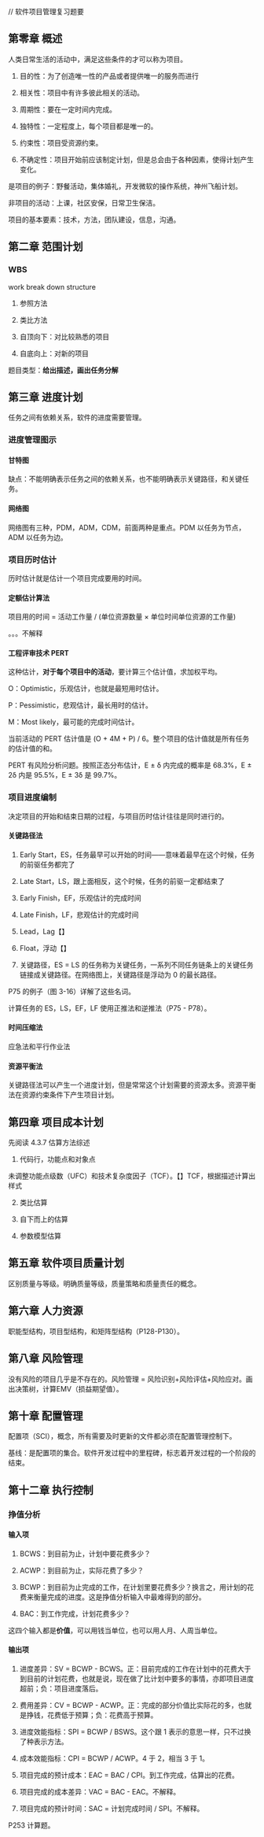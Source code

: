 // 软件项目管理复习题要

## 第零章 概述

人类日常生活的活动中，满足这些条件的才可以称为项目。

1. 目的性：为了创造唯一性的产品或者提供唯一的服务而进行

2. 相关性：项目中有许多彼此相关的活动。

3. 周期性：要在一定时间内完成。

4. 独特性：一定程度上，每个项目都是唯一的。

5. 约束性：项目受资源约束。

6. 不确定性：项目开始前应该制定计划，但是总会由于各种因素，使得计划产生变化。

是项目的例子：野餐活动，集体婚礼，开发微软的操作系统，神州飞船计划。

非项目的活动：上课，社区安保，日常卫生保洁。

项目的基本要素：技术，方法，团队建设，信息，沟通。

## 第二章 范围计划

### WBS

work break down structure

1. 参照方法

2. 类比方法

3. 自顶向下：对比较熟悉的项目

4. 自底向上：对新的项目

题目类型：**给出描述，画出任务分解**

## 第三章 进度计划

任务之间有依赖关系，软件的进度需要管理。

### 进度管理图示

#### 甘特图

缺点：不能明确表示任务之间的依赖关系，也不能明确表示关键路径，和关键任务。

#### 网络图

网络图有三种，PDM，ADM，CDM，前面两种是重点。PDM 以任务为节点，ADM 以任务为边。

### 项目历时估计

历时估计就是估计一个项目完成要用的时间。

#### 定额估计算法

项目用的时间 = 活动工作量 / (单位资源数量 &times; 单位时间单位资源的工作量)

。。。不解释

#### 工程评审技术 PERT

这种估计，**对于每个项目中的活动**，要计算三个估计值，求加权平均。

O：Optimistic，乐观估计，也就是最短用时估计。

P：Pessimistic，悲观估计，最长用时的估计。

M：Most likely，最可能的完成时间估计。

当前活动的 PERT 估计值是 (O + 4M + P) / 6。整个项目的估计值就是所有任务的估计值的和。

PERT 有风险分析问题。按照正态分布估计，E &plusmn; &delta; 内完成的概率是 68.3%，E &plusmn; 2&delta; 内是 95.5%，E &plusmn; 3&delta; 是 99.7%。

### 项目进度编制

决定项目的开始和结束日期的过程，与项目历时估计往往是同时进行的。

#### 关键路径法

1. Early Start，ES，任务最早可以开始的时间——意味着最早在这个时候，任务的前驱任务都完了

2. Late Start，LS，跟上面相反，这个时候，任务的前驱一定都结束了

3. Early Finish，EF，乐观估计的完成时间

4. Late Finish，LF，悲观估计的完成时间

5. Lead，Lag【】

6. Float，浮动【】

7. 关键路径，ES = LS 的任务称为关键任务，一系列不同任务链条上的关键任务链接成关键路径。在网络图上，关键路径是浮动为 0 的最长路径。

P75 的例子（图 3-16）详解了这些名词。

计算任务的 ES，LS，EF，LF 使用正推法和逆推法（P75 - P78）。

#### 时间压缩法

应急法和平行作业法

#### 资源平衡法

关键路径法可以产生一个进度计划，但是常常这个计划需要的资源太多。资源平衡法在资源约束条件下产生项目计划。

## 第四章 项目成本计划

先阅读 4.3.7 估算方法综述

1. 代码行，功能点和对象点

未调整功能点级数（UFC）和技术复杂度因子（TCF）。【】TCF，根据描述计算出样式

2. 类比估算

3. 自下而上的估算

4. 参数模型估算

## 第五章 软件项目质量计划

区别质量与等级。明确质量等级，质量策略和质量责任的概念。

## 第六章 人力资源

职能型结构，项目型结构，和矩阵型结构（P128-P130）。

## 第八章 风险管理

没有风险的项目几乎是不存在的。风险管理 = 风险识别+风险评估+风险应对。画出决策树，计算EMV（损益期望值）。

## 第十章 配置管理

配置项（SCI），概念，所有需要及时更新的文件都必须在配置管理控制下。

基线：是配置项的集合。软件开发过程中的里程碑，标志着开发过程的一个阶段的结束。

## 第十二章 执行控制

### 挣值分析

#### 输入项

1. BCWS：到目前为止，计划中要花费多少？

2. ACWP：到目前为止，实际花费了多少？

3. BCWP：到目前为止完成的工作，在计划里要花费多少？换言之，用计划的花费来衡量完成的进度。这是挣值分析输入中最难得到的部分。

4. BAC：到工作完成，计划花费多少？

这四个输入都是**价值**，可以用钱当单位，也可以用人月、人周当单位。

#### 输出项

1. 进度差异：SV = BCWP - BCWS。正：目前完成的工作在计划中的花费大于到目前的计划花费，也就是说，现在做了比计划中要多的事情，亦即项目进度超前；负：项目进度落后。

2. 费用差异：CV = BCWP - ACWP。正：完成的部分价值比实际花的多，也就是挣钱，花费低于预算；负：花费高于预算。

3. 进度效能指标：SPI = BCWP / BSWS。这个跟 1 表示的意思一样，只不过换了种表示方法。

4. 成本效能指标：CPI = BCWP / ACWP。4 于 2，相当 3 于 1。

5. 项目完成的预计成本：EAC = BAC / CPI。到工作完成，估算出的花费。

6. 项目完成的成本差异：VAC = BAC - EAC。不解释。

7. 项目完成的预计时间：SAC = 计划完成时间 / SPI。不解释。

P253 计算题。
